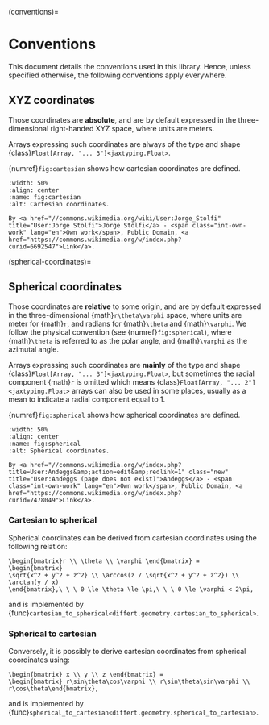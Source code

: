 (conventions)=
# Conventions

This document details the conventions used in this library.
Hence, unless specified otherwise, the following conventions apply everywhere.

## XYZ coordinates

Those coordinates are **absolute**, and are by default expressed in the three-dimensional right-handed XYZ space,
where units are meters.

Arrays expressing such coordinates are always of the type and shape
{class}`Float[Array, "... 3"]<jaxtyping.Float>`.

{numref}`fig:cartesian` shows how cartesian coordinates are defined.

```{figure} _static/cartesian.svg
:width: 50%
:align: center
:name: fig:cartesian
:alt: Cartesian coordinates.

By <a href="//commons.wikimedia.org/wiki/User:Jorge_Stolfi" title="User:Jorge Stolfi">Jorge Stolfi</a> - <span class="int-own-work" lang="en">Own work</span>, Public Domain, <a href="https://commons.wikimedia.org/w/index.php?curid=6692547">Link</a>.
```

(spherical-coordinates)=
## Spherical coordinates

Those coordinates are **relative** to some origin, and are by default expressed in the three-dimensional {math}`r\theta\varphi` space,
where units are meter for {math}`r`, and radians for {math}`\theta` and {math}`\varphi`. We follow the physical convention (see {numref}`fig:spherical`), where {math}`\theta` is referred to as the polar angle, and {math}`\varphi` as the azimutal angle.

Arrays expressing such coordinates are **mainly** of the type and shape
{class}`Float[Array, "... 3"]<jaxtyping.Float>`, but sometimes the radial component {math}`r` is omitted
which means {class}`Float[Array, "... 2"]<jaxtyping.Float>` arrays can also be used in some places, usually
as a mean to indicate a radial component equal to 1.

{numref}`fig:spherical` shows how spherical coordinates are defined.

```{figure} _static/spherical.svg
:width: 50%
:align: center
:name: fig:spherical
:alt: Spherical coordinates.

By <a href="//commons.wikimedia.org/w/index.php?title=User:Andeggs&amp;action=edit&amp;redlink=1" class="new" title="User:Andeggs (page does not exist)">Andeggs</a> - <span class="int-own-work" lang="en">Own work</span>, Public Domain, <a href="https://commons.wikimedia.org/w/index.php?curid=7478049">Link</a>.
```

### Cartesian to spherical

Spherical coordinates can be derived from cartesian coordinates using the following relation:

```{math}
\begin{bmatrix}r \\ \theta \\ \varphi \end{bmatrix} =
\begin{bmatrix}
\sqrt{x^2 + y^2 + z^2} \\ \arccos(z / \sqrt{x^2 + y^2 + z^2}) \\ \arctan(y / x)
\end{bmatrix},\ \ \ 0 \le \theta \le \pi,\ \ \ 0 \le \varphi < 2\pi,
```

and is implemented by {func}`cartesian_to_spherical<differt.geometry.cartesian_to_spherical>`.

### Spherical to cartesian

Conversely, it is possibly to derive cartesian coordinates from spherical coordinates using:

```{math}
\begin{bmatrix} x \\ y \\ z \end{bmatrix} =
\begin{bmatrix} r\sin\theta\cos\varphi \\ r\sin\theta\sin\varphi \\ r\cos\theta\end{bmatrix},
```

and is implemented by {func}`spherical_to_cartesian<differt.geometry.spherical_to_cartesian>`.
